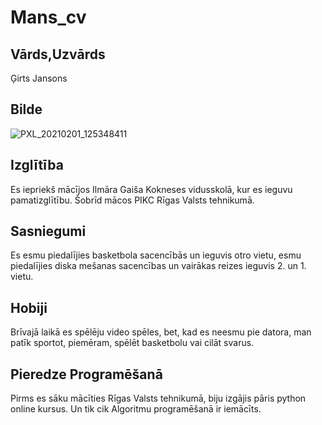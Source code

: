 # Mans_cv
## Vārds,Uzvārds 
 Ģirts Jansons
## Bilde
![PXL_20210201_125348411](https://avatars.githubusercontent.com/u/78017588?s=400&u=12d1c8bf5eb58a2c87da301a36447b9c5c95daff&v=4)    

## Izglītība
Es iepriekš mācījos Ilmāra Gaiša Kokneses vidusskolā, kur es ieguvu pamatizglītību. Šobrīd mācos PIKC Rīgas Valsts tehnikumā.

## Sasniegumi
Es esmu piedalījies basketbola sacencībās un ieguvis otro vietu, esmu piedalījies diska mešanas sacencības un vairākas reizes ieguvis 2. un 1. vietu.

## Hobiji
Brīvajā laikā es spēlēju video spēles, bet, kad es neesmu pie datora, man patīk sportot, piemēram, spēlēt basketbolu vai cilāt svarus.

## Pieredze Programēšanā
Pirms es sāku mācīties Rīgas Valsts tehnikumā, biju izgājis pāris python online kursus. Un tik cik Algoritmu programēšanā ir iemācīts.
